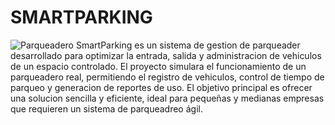 # SMARTPARKING
![Parqueadero](https://github.com/user-attachments/assets/26521202-6047-431a-971c-20aa9036d68b)
SmartParking es un sistema de gestion de parqueader desarrollado para optimizar la entrada, salida y administracion de vehiculos de un espacio controlado. El proyecto simulara el funcionamiento de un parqueadero real, permitiendo el registro de vehiculos, control de tiempo de parqueo y generacion de reportes de uso. El objetivo principal es ofrecer una solucion sencilla y eficiente, ideal para pequeñas y medianas empresas que requieren un sistema de parqueadreo ágil.
